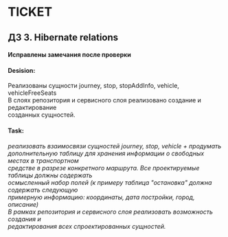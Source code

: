 # TICKET
## ДЗ 3. Hibernate relations

#### Исправлены замечания после проверки
#### Desision: 

Реализованы сущности journey, stop, stopAddInfo, vehicle, vehicleFreeSeats<br>
В слоях репозитория и сервисного слоя реализовано создание и редактирование<br>
созданных сущностей. <br>

#### Task: 
*реализовать взаимосвязи сущностей journey, stop, vehicle + продумать <br>
дополнительную таблицу для хранения информации о свободных местах в транспортном<br>
средстве в разрезе конкретного маршрута. Все проектируемые таблицы должны содержать<br>
осмысленный набор полей (к примеру таблица "остановка" должна содержать следующую<br> 
примерную информацию: координаты, дата постройки, город, описание)<br>
В рамках репозитория и сервисного слоя реализовать возможность создания и<br> 
редактирования всех спроектированных сущностей.*<br>


